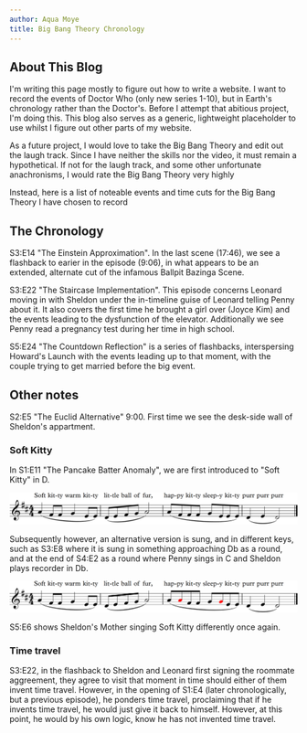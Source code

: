 ```yaml
---
author: Aqua Moye
title: Big Bang Theory Chronology
---
```


## About This Blog
I'm writing this page mostly to figure out how to write a website. I want to record the events of Doctor Who (only new series 1-10), but in Earth's chronology rather than the Doctor's. Before I  attempt that abitious project, I'm doing this. This blog also serves as a generic, lightweight placeholder to use whilst I figure out other parts of my website.

As a future project, I would love to take the Big Bang Theory and edit out the laugh track. Since I have neither the skills nor the video, it must remain a hypothetical. If not for the laugh track, and some other unfortunate anachronisms, I would rate the Big Bang Theory very highly

Instead, here is a list of noteable events and time cuts for the Big Bang Theory I have chosen to record

## The Chronology
S3:E14 "The Einstein Approximation". In the last scene (17:46), we see a flashback to earier in the episode (9:06), in what appears to be an extended, alternate cut of the infamous Ballpit Bazinga Scene.

S3:E22 "The Staircase Implementation". This episode concerns Leonard moving in with Sheldon under the in-timeline guise of Leonard telling Penny about it. It also covers the first time he brought a girl over (Joyce Kim) and the events leading to the dysfunction of the elevator. Additionally we see Penny read a pregnancy test during her time in high school.

S5:E24 "The Countdown Reflection" is a series of flashbacks, interspersing Howard's Launch with the events leading up to that moment, with the couple trying to get married before the big event.

## Other notes

S2:E5 "The Euclid Alternative" 9:00. First time we see the desk-side wall of Sheldon's appartment.

### Soft Kitty

In S1:E11 "The Pancake Batter Anomaly", we are first introduced to "Soft Kitty" in D.

![Music written out](https://raw.githubusercontent.com/noseapus/noseapus.github.io/master/soft%20kitty.png "Soft Kitty")

Subsequently however, an alternative version is sung, and in different keys, such as S3:E8 where it is sung in something approaching Db as a round, and at the end of S4:E2 as a round where Penny sings in C and Sheldon plays recorder in Db.

![Music written out](https://raw.githubusercontent.com/noseapus/noseapus.github.io/master/happy%20kitty%202.png "Soft Kitty altered")

S5:E6 shows Sheldon's Mother singing Soft Kitty differently once again.

### Time travel
S3:E22, in the flashback to Sheldon and Leonard first signing the roommate aggreement, they agree to visit that moment in time should either of them invent time travel. However, in the opening of S1:E4 (later chronologically, but a previous episode), he ponders time travel, proclaiming that if he invents time travel, he would just give it back to himself. However, at this point, he would by his own logic, know he has not invented time travel.
